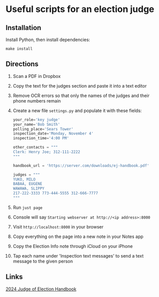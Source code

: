 # Useful scripts for an election judge

## Installation

Install Python, then install dependencies:

    make install

## Directions

1. Scan a PDF in Dropbox
1. Copy the text for the judges section and paste it into a text editor
1. Remove OCR errors so that only the names of the judges and their phone numbers remain
1. Create a new file `settings.py` and populate it with these fields:

    ```python
    your_role='key judge'
    your_name='Bob Smith'
    polling_place='Sears Tower'
    inspection_date='Monday, November 4'
    inspection_time='4:00 PM'

    other_contacts = """
    Clerk: Henry Joe; 312-111-2222
    """

    handbook_url = 'https://server.com/downloads/ej-handbook.pdf'

    judges = """
    YUKO, MILO
    BABAA, EUGENE
    WAWAWA, SLIPPY
    217-222-3333 773-444-5555 312-666-7777
    """
    ```
1. Run `just page`
1. Console will say `Starting webserver at http://<ip address>:8000`
1. Visit `http://localhost:8000` in your browser
1. Copy everything on the page into a new note in your Notes app
1. Copy the Election Info note through iCloud on your iPhone
1. Tap each name under 'Inspection text messages' to send a text message to the given person

## Links

[2024 Judge of Election
Handbook](https://chicagoelections.gov/poll-workers/election-day-judges)
